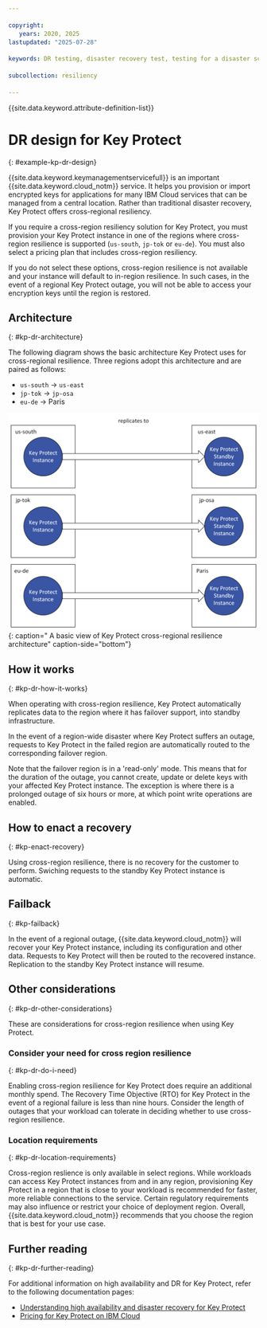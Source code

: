 ```yaml
---

copyright:
   years: 2020, 2025
lastupdated: "2025-07-28"

keywords: DR testing, disaster recovery test, testing for a disaster scenario, dry test, switch over, DR simulation, key protect

subcollection: resiliency

---
```


{{site.data.keyword.attribute-definition-list}}

# DR design for Key Protect
{: #example-kp-dr-design}

{{site.data.keyword.keymanagementservicefull}} is an important {{site.data.keyword.cloud_notm}} service. It helps you provision or import encrypted keys for applications for many IBM Cloud services that can be managed from a central location. Rather than traditional disaster recovery, Key Protect offers cross-regional resiliency.

If you require a cross-region resiliency solution for Key Protect, you must provision your Key Protect instance in one of the regions where cross-region resilience is supported (`us-south`, `jp-tok` or `eu-de`). You must also select a pricing plan that includes cross-region resiliency.

If you do not select these options, cross-region resilience is not available and your instance will default to in-region resilience. In such cases, in the event of a regional Key Protect outage, you will not be able to access your encryption keys until the region is restored.

## Architecture
{: #kp-dr-architecture}

The following diagram shows the basic architecture Key Protect uses for cross-regional resilience. Three regions adopt this architecture and are paired as follows:

* `us-south` -> `us-east`
* `jp-tok`   -> `jp-osa`
* `eu-de`    -> Paris

![Diagram showing the basic KP cross-region architecture](images/kp-cross-region-resilience.svg "Diagram depicting a basic view of Key Protect cross-region architecture"){: caption=" A basic view of Key Protect cross-regional resilience architecture" caption-side="bottom"}

## How it works
{: #kp-dr-how-it-works}

When operating with cross-region resilience, Key Protect automatically replicates data to the region where it has failover support, into standby infrastructure.

In the event of a region-wide disaster where Key Protect suffers an outage, requests to Key Protect in the failed region are automatically routed to the corresponding failover region.

Note that the failover region is in a 'read-only' mode. This means that for the duration of the outage, you cannot create, update or delete keys with your affected Key Protect instance. The exception is where there is a prolonged outage of six hours or more, at which point write operations are enabled.

## How to enact a recovery
{: #kp-enact-recovery}

Using cross-region resilience, there is no recovery for the customer to perform. Swiching requests to the standby Key Protect instance is automatic.

## Failback
{: #kp-failback}

In the event of a regional outage, {{site.data.keyword.cloud_notm}} will recover your Key Protect instance, including its configuration and other data. Requests to Key Protect will then be routed to the recovered instance. Replication to the standby Key Protect instance will resume.

## Other considerations
{: #kp-dr-other-considerations}

These are considerations for cross-region resilience when using Key Protect.

### Consider your need for cross region resilience
{: #kp-dr-do-i-need}

Enabling cross-region resilience for Key Protect does require an additional monthly spend. The Recovery Time Objective (RTO) for Key Protect in the event of a regional failure is less than nine hours. Consider the length of outages that your workload can tolerate in deciding whether to use cross-region resilience.

### Location requirements
{: #kp-dr-location-requirements}

Cross-region reslience is only available in select regions. While workloads can access Key Protect instances from and in any region, provisioning Key Protect in a region that is close to your workload is recommended for faster, more reliable connections to the service. Certain regulatory requirements may also influence or restrict your choice of deployment region. Overall, {{site.data.keyword.cloud_notm}} recommends that you choose the region that is best for your use case.

## Further reading
{: #kp-dr-further-reading}

For additional information on high availability and DR for Key Protect, refer to the following documentation pages:

* [Understanding high availability and disaster recovery for Key Protect](/docs/key-protect?topic=key-protect-ha-dr&interface=ui)
* [Pricing for Key Protect on IBM Cloud](/docs/key-protect?topic=key-protect-pricing-plan)

